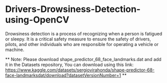 # Drivers-Drowsiness-Detection-using-OpenCV
Drowsiness detection is a process of recognizing when a person is fatigued or sleepy. It is a critical safety measure to ensure the safety of drivers, pilots, and other individuals who are responsible for operating a vehicle or machine.

** Note: Please download shape_predictor_68_face_landmarks.dat and add it in the Datasets repository, You can download using this link: https://www.kaggle.com/datasets/sergiovirahonda/shape-predictor-68-face-landmarksdat/download?datasetVersionNumber=1 **
